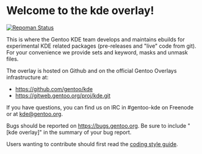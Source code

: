 # Welcome to the kde overlay!

[![Repoman Status](https://travis-ci.org/gentoo/kde.png)](https://travis-ci.org/gentoo/kde)

This is where the Gentoo KDE team develops and maintains ebuilds for
experimental KDE related packages (pre-releases and "live" code from git).
For your convenience we provide sets and keyword, masks and unmask files.

The overlay is hosted on Github and on the official Gentoo Overlays
infrastructure at:

- https://github.com/gentoo/kde
- https://gitweb.gentoo.org/proj/kde.git

If you have questions, you can find us on IRC in #gentoo-kde on Freenode or at
[kde@gentoo.org](mailto:kde@gentoo.org).

Bugs should be reported on https://bugs.gentoo.org. Be sure to include
"[kde overlay]" in the summary of your bug report.

Users wanting to contribute should first read the
[coding style guide](https://wiki.gentoo.org/wiki/Project:KDE/Coding_style).
